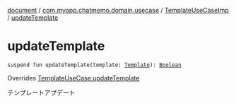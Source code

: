 [document](../../index.md) / [com.myapp.chatmemo.domain.usecase](../index.md) / [TemplateUseCaseImp](index.md) / [updateTemplate](./update-template.md)

# updateTemplate

`suspend fun updateTemplate(template: `[`Template`](../../com.myapp.chatmemo.domain.model.entity/-template/index.md)`): `[`Boolean`](https://kotlinlang.org/api/latest/jvm/stdlib/kotlin/-boolean/index.html)

Overrides [TemplateUseCase.updateTemplate](../-template-use-case/update-template.md)

テンプレートアプデート

